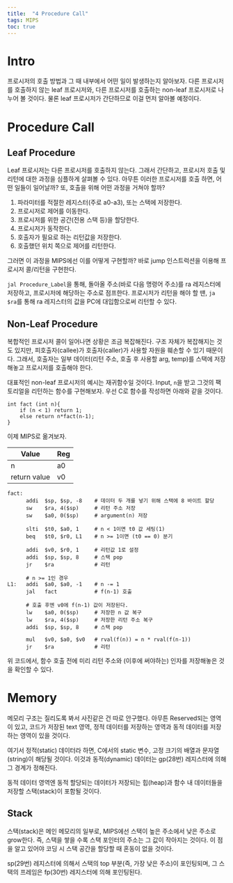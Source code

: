 ```yaml
---
title:  "4 Procedure Call"
tags: MIPS
toc: true
---
```


# Intro
프로시저의 호출 방법과 그 때 내부에서 어떤 일이 발생하는지 알아보자. 다른 프로시저를 호출하지 않는 leaf 프로시저와, 다른 프로시저를 호출하는 non-leaf 프로시저로 나누어 볼 것이다. 물론 leaf 프로시저가 간단하므로 이걸 먼저 알아볼 예정이다.


# Procedure Call
## Leaf Procedure
Leaf 프로시저는 다른 프로시저를 호출하지 않는다. 그래서 간단하고, 프로시저 호출 및 리턴에 대한 과정을 심플하게 살펴볼 수 있다. 아무튼 이러한 프로시저를 호출 하면, 어떤 일들이 일어날까? 또, 호출을 위해 어떤 과정을 거쳐야 할까?

1. 파라미터를 적절한 레지스터(주로 a0-a3), 또는 스택에 저장한다.
2. 프로시저로 제어를 이동한다.
3. 프로시저를 위한 공간(전용 스택 등)을 할당한다.
4. 프로시저가 동작한다.
5. 호출자가 필요로 하는 리턴값을 저장한다.
6. 호출했던 위치 쪽으로 제어를 리턴한다.

그러면 이 과정을 MIPS에선 이를 어떻게 구현할까? 바로 jump 인스트럭션을 이용해 프로시저 콜/리턴을 구현한다.

`jal Procedure_Label`을 통해, 돌아올 주소(바로 다음 명령어 주소)를 ra 레지스터에 저장하고, 프로시저에 해당하는 주소로 점프한다. 프로시저가 리턴을 해야 할 땐, `ja $ra`를 통해 ra 레지스터의 값을 PC에 대입함으로써 리턴할 수 있다.

## Non-Leaf Procedure
복합적인 프로시저 콜이 일어나면 상황은 조금 복잡해진다. 구조 자체가 복잡해지는 것도 있지만, 피호출자(callee)가 호출자(caller)가 사용할 자원을 훼손할 수 있기 때문이다. 그래서, 호출자는 일부 데이터(리턴 주소, 호출 후 사용할 arg, temp)를 스택에 저장해놓고 프로시저를 호출해야 한다.

대표적인 non-leaf 프로시저의 예시는 재귀함수일 것이다. Input, `n`을 받고 그것의 팩토리얼을 리턴하는 함수를 구현해보자. 우선 C로 함수를 작성하면 아래와 같을 것이다.

    int fact (int n){
        if (n < 1) return 1;
        else return n*fact(n-1);
    }

이제 MIPS로 옮겨보자.

Value | Reg
---|---
n | a0
return value | v0

    fact:
          addi  $sp, $sp, -8    # 데이터 두 개를 넣기 위해 스택에 8 바이트 할당
          sw    $ra, 4($sp)     # 리턴 주소 저장
          sw    $a0, 0($sp)     # argument(n) 저장

          slti  $t0, $a0, 1     # n < 1이면 t0 값 세팅(1)
          beq   $t0, $r0, L1    # n >= 1이면 (t0 == 0) 분기

          addi  $v0, $r0, 1     # 리턴값 1로 설정
          addi  $sp, $sp, 8     # 스택 pop
          jr    $ra             # 리턴

          # n >= 1인 경우
    L1:   addi  $a0, $a0, -1    # n -= 1
          jal   fact            # f(n-1) 호출

          # 호출 후엔 v0에 f(n-1) 값이 저장된다.
          lw    $a0, 0($sp)     # 저장한 n 값 복구
          lw    $ra, 4($sp)     # 저장한 리턴 주소 복구
          addi  $sp, $sp, 8     # 스택 pop

          mul   $v0, $a0, $v0   # rval(f(n)) = n * rval(f(n-1))
          jr    $ra             # 리턴
      
위 코드에서, 함수 호출 전에 미리 리턴 주소와 (이후에 써야하는) 인자를 저장해놓은 것을 확인할 수 있다.


# Memory
메모리 구조는 질리도록 봐서 사진같은 건 따로 안구했다. 아무튼 Reserved되는 영역이 있고, 코드가 저장된 text 영역, 정적 데이터를 저장하는 영역과 동적 데이터를 저장하는 영역이 있을 것이다.

여기서 정적(static) 데이터라 하면, C에서의 static 변수, 고정 크기의 배열과 문자열(string)이 해당될 것이다. 이것과 동적(dynamic) 데이터는 gp(28번) 레지스터에 의해 그 경계가 정해진다. 

동적 데이터 영역엔 동적 할당되는 데이터가 저장되는 힙(heap)과 함수 내 데이터들을 저장할 스택(stack)이 포함될 것이다.

## Stack
스택(stack)은 메인 메모리의 일부로, MIPS에선 스택이 높은 주소에서 낮은 주소로 grow한다. 즉, 스택을 쌓을 수록 스택 포인터의 주소는 그 값이 작아지는 것이다. 이 점을 알고 있어야 코딩 시 스택 공간을 할당할 때 혼동이 없을 것이다.

sp(29번) 레지스터에 의해서 스택의 top 부분(즉, 가장 낮은 주소)이 포인팅되며, 그 스택의 프레임은 fp(30번) 레지스터에 의해 포인팅된다.



      
